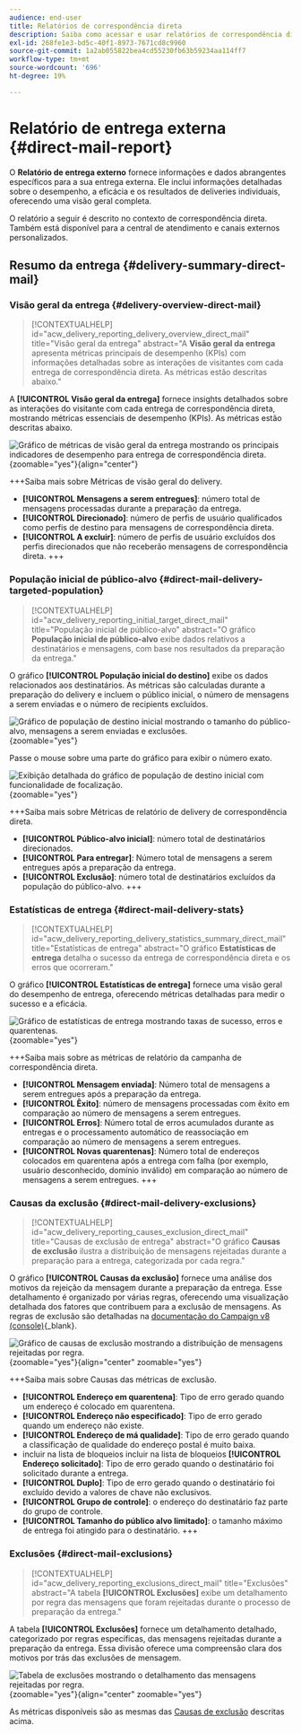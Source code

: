 ```yaml
---
audience: end-user
title: Relatórios de correspondência direta
description: Saiba como acessar e usar relatórios de correspondência direta
exl-id: 268fe1e3-bd5c-40f1-8973-7671cd8c9960
source-git-commit: 1a2ab055822bea4cd55230fb63b59234aa114ff7
workflow-type: tm+mt
source-wordcount: '696'
ht-degree: 19%

---
```


# Relatório de entrega externa {#direct-mail-report}

O **Relatório de entrega externo** fornece informações e dados abrangentes específicos para a sua entrega externa. Ele inclui informações detalhadas sobre o desempenho, a eficácia e os resultados de deliveries individuais, oferecendo uma visão geral completa.

O relatório a seguir é descrito no contexto de correspondência direta. Também está disponível para a central de atendimento e canais externos personalizados.

## Resumo da entrega {#delivery-summary-direct-mail}

### Visão geral da entrega {#delivery-overview-direct-mail}

>[!CONTEXTUALHELP]
>id="acw_delivery_reporting_delivery_overview_direct_mail"
>title="Visão geral da entrega"
>abstract="A **Visão geral da entrega** apresenta métricas principais de desempenho (KPIs) com informações detalhadas sobre as interações de visitantes com cada entrega de correspondência direta. As métricas estão descritas abaixo."

A **[!UICONTROL Visão geral da entrega]** fornece insights detalhados sobre as interações do visitante com cada entrega de correspondência direta, mostrando métricas essenciais de desempenho (KPIs). As métricas estão descritas abaixo.

![Gráfico de métricas de visão geral da entrega mostrando os principais indicadores de desempenho para entrega de correspondência direta.](assets/direct-overview.png){zoomable="yes"}{align="center"}

+++Saiba mais sobre Métricas de visão geral do delivery.

* **[!UICONTROL Mensagens a serem entregues]**: número total de mensagens processadas durante a preparação da entrega.
* **[!UICONTROL Direcionado]**: número de perfis de usuário qualificados como perfis de destino para mensagens de correspondência direta.
* **[!UICONTROL A excluir]**: número de perfis de usuário excluídos dos perfis direcionados que não receberão mensagens de correspondência direta.
+++

### População inicial de público-alvo {#direct-mail-delivery-targeted-population}

>[!CONTEXTUALHELP]
>id="acw_delivery_reporting_initial_target_direct_mail"
>title="População inicial de público-alvo"
>abstract="O gráfico **População inicial de público-alvo** exibe dados relativos a destinatários e mensagens, com base nos resultados da preparação da entrega."

O gráfico **[!UICONTROL População inicial do destino]** exibe os dados relacionados aos destinatários. As métricas são calculadas durante a preparação do delivery e incluem o público inicial, o número de mensagens a serem enviadas e o número de recipients excluídos.

![Gráfico de população de destino inicial mostrando o tamanho do público-alvo, mensagens a serem enviadas e exclusões.](assets/direct-mail-delivery-targeted-population.png){zoomable="yes"}

Passe o mouse sobre uma parte do gráfico para exibir o número exato.

![Exibição detalhada do gráfico de população de destino inicial com funcionalidade de focalização.](assets/direct-mail-delivery-targeted-population_2.png){zoomable="yes"}

+++Saiba mais sobre Métricas de relatório de delivery de correspondência direta.

* **[!UICONTROL Público-alvo inicial]**: número total de destinatários direcionados.
* **[!UICONTROL Para entregar]**: Número total de mensagens a serem entregues após a preparação da entrega.
* **[!UICONTROL Exclusão]**: número total de destinatários excluídos da população do público-alvo.
+++

### Estatísticas de entrega {#direct-mail-delivery-stats}

>[!CONTEXTUALHELP]
>id="acw_delivery_reporting_delivery_statistics_summary_direct_mail"
>title="Estatísticas de entrega"
>abstract="O gráfico **Estatísticas de entrega** detalha o sucesso da entrega de correspondência direta e os erros que ocorreram."

O gráfico **[!UICONTROL Estatísticas de entrega]** fornece uma visão geral do desempenho de entrega, oferecendo métricas detalhadas para medir o sucesso e a eficácia.

![Gráfico de estatísticas de entrega mostrando taxas de sucesso, erros e quarentenas.](assets/direct-mail-delivery-stats.png){zoomable="yes"}

+++Saiba mais sobre as métricas de relatório da campanha de correspondência direta.

* **[!UICONTROL Mensagem enviada]**: Número total de mensagens a serem entregues após a preparação da entrega.
* **[!UICONTROL Êxito]**: número de mensagens processadas com êxito em comparação ao número de mensagens a serem entregues.
* **[!UICONTROL Erros]**: Número total de erros acumulados durante as entregas e o processamento automático de reassociação em comparação ao número de mensagens a serem entregues.
* **[!UICONTROL Novas quarentenas]**: Número total de endereços colocados em quarentena após a entrega com falha (por exemplo, usuário desconhecido, domínio inválido) em comparação ao número de mensagens a serem entregues.
+++

### Causas da exclusão {#direct-mail-delivery-exclusions}

>[!CONTEXTUALHELP]
>id="acw_delivery_reporting_causes_exclusion_direct_mail"
>title="Causas de exclusão de entrega"
>abstract="O gráfico **Causas de exclusão** ilustra a distribuição de mensagens rejeitadas durante a preparação para a entrega, categorizada por cada regra."

O gráfico **[!UICONTROL Causas da exclusão]** fornece uma análise dos motivos da rejeição da mensagem durante a preparação da entrega. Esse detalhamento é organizado por várias regras, oferecendo uma visualização detalhada dos fatores que contribuem para a exclusão de mensagens. As regras de exclusão são detalhadas na [documentação do Campaign v8 (console)](https://experienceleague.adobe.com/docs/campaign/campaign-v8/send/failures/delivery-failures.html#email-error-types){_blank}.

![Gráfico de causas de exclusão mostrando a distribuição de mensagens rejeitadas por regra.](assets/direct-mail-delivery-exclusions.png){zoomable="yes"}{align="center" zoomable="yes"}

+++Saiba mais sobre Causas das métricas de exclusão.

* **[!UICONTROL Endereço em quarentena]**: Tipo de erro gerado quando um endereço é colocado em quarentena.
* **[!UICONTROL Endereço não especificado]**: Tipo de erro gerado quando um endereço não existe.
* **[!UICONTROL Endereço de má qualidade]**: Tipo de erro gerado quando a classificação de qualidade do endereço postal é muito baixa.
* incluir na lista de bloqueios incluir na lista de bloqueios **[!UICONTROL Endereço solicitado]**: Tipo de erro gerado quando o destinatário foi solicitado durante a entrega.
* **[!UICONTROL Duplo]**: Tipo de erro gerado quando o destinatário foi excluído devido a valores de chave não exclusivos.
* **[!UICONTROL Grupo de controle]**: o endereço do destinatário faz parte do grupo de controle.
* **[!UICONTROL Tamanho do público alvo limitado]**: o tamanho máximo de entrega foi atingido para o destinatário.
+++

### Exclusões {#direct-mail-exclusions}

>[!CONTEXTUALHELP]
>id="acw_delivery_reporting_exclusions_direct_mail"
>title="Exclusões"
>abstract="A tabela **[!UICONTROL Exclusões]** exibe um detalhamento por regra das mensagens que foram rejeitadas durante o processo de preparação da entrega."

A tabela **[!UICONTROL Exclusões]** fornece um detalhamento detalhado, categorizado por regras específicas, das mensagens rejeitadas durante a preparação da entrega. Essa divisão oferece uma compreensão clara dos motivos por trás das exclusões de mensagem.

![Tabela de exclusões mostrando o detalhamento das mensagens rejeitadas por regra.](assets/direct-mail-exclusions.png){zoomable="yes"}{align="center" zoomable="yes"}

As métricas disponíveis são as mesmas das [Causas de exclusão](#direct-mail-delivery-exclusions) descritas acima.